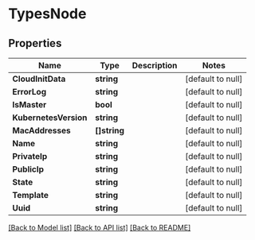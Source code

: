 # TypesNode

## Properties
Name | Type | Description | Notes
------------ | ------------- | ------------- | -------------
**CloudInitData** | **string** |  | [default to null]
**ErrorLog** | **string** |  | [default to null]
**IsMaster** | **bool** |  | [default to null]
**KubernetesVersion** | **string** |  | [default to null]
**MacAddresses** | **[]string** |  | [default to null]
**Name** | **string** |  | [default to null]
**PrivateIp** | **string** |  | [default to null]
**PublicIp** | **string** |  | [default to null]
**State** | **string** |  | [default to null]
**Template** | **string** |  | [default to null]
**Uuid** | **string** |  | [default to null]

[[Back to Model list]](../README.md#documentation-for-models) [[Back to API list]](../README.md#documentation-for-api-endpoints) [[Back to README]](../README.md)


